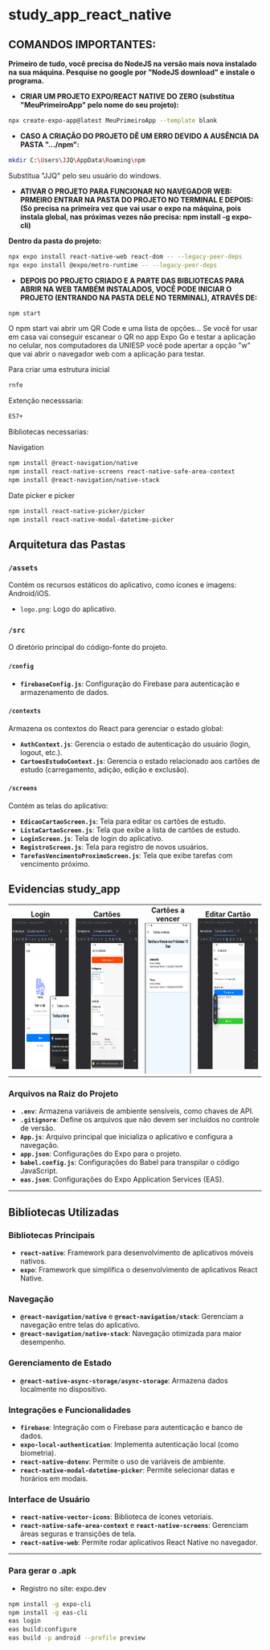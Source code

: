 # study_app_react_native

## **COMANDOS IMPORTANTES:**

**Primeiro de tudo, você precisa do NodeJS na versão mais nova instalado na sua máquina. Pesquise no google por "NodeJS download" e instale o programa.**

- **CRIAR UM PROJETO EXPO/REACT NATIVE DO ZERO (substitua "MeuPrimeiroApp" pelo nome do seu projeto):**
````bash
npx create-expo-app@latest MeuPrimeiroApp --template blank
````
- **CASO A CRIAÇÃO DO PROJETO DÊ UM ERRO DEVIDO A AUSÊNCIA DA PASTA ".../npm":**
````bash
mkdir C:\Users\JJQ\AppData\Roaming\npm
````
Substitua "JJQ" pelo seu usuário do windows.
- **ATIVAR O PROJETO PARA FUNCIONAR NO NAVEGADOR WEB:**
**PRMEIRO ENTRAR NA PASTA DO PROJETO NO TERMINAL E DEPOIS:** 
**(Só precisa na primeira vez que vai usar o expo na máquina, pois instala global, nas próximas vezes não precisa: npm install -g expo-cli)**
            
**Dentro da pasta do projeto:**
````bash
npx expo install react-native-web react-dom -- --legacy-peer-deps
npx expo install @expo/metro-runtime -- --legacy-peer-deps
````
- **DEPOIS DO PROJETO CRIADO E A PARTE DAS BIBLIOTECAS PARA ABRIR NA WEB TAMBÉM INSTALADOS, VOCÊ PODE INICIAR O PROJETO (ENTRANDO NA PASTA DELE NO TERMINAL), ATRAVÉS DE:**
````bash
npm start
````
O npm start vai abrir um QR Code e uma lista de opções... Se você for usar em casa vai conseguir escanear o QR no app Expo Go e testar a aplicação no celular, nos computadores da UNIESP você pode apertar a opção "w" que vai abrir o navegador web com a aplicação para testar.

Para criar uma estrutura inicial
````bash
rnfe
````
Extenção necesssaria:
````bash
ES7+
````
Bibliotecas necessarias:

Navigation
````bash
npm install @react-navigation/native
npm install react-native-screens react-native-safe-area-context
npm install @react-navigation/native-stack
````

Date picker e picker
````bash
npm install react-native-picker/picker
npm install react-native-modal-datetime-picker
````



## **Arquitetura das Pastas**

### **`/assets`**
Contém os recursos estáticos do aplicativo, como ícones e imagens:
Android/iOS.
- `logo.png`: Logo do aplicativo.

### **`/src`**
O diretório principal do código-fonte do projeto.

#### **`/config`**
- **`firebaseConfig.js`**: Configuração do Firebase para autenticação e armazenamento de dados.

#### **`/contexts`**
Armazena os contextos do React para gerenciar o estado global:
- **`AuthContext.js`**: Gerencia o estado de autenticação do usuário (login, logout, etc.).
- **`CartoesEstudoContext.js`**: Gerencia o estado relacionado aos cartões de estudo (carregamento, adição, edição e exclusão).

#### **`/screens`**
Contém as telas do aplicativo:
- **`EdicaoCartaoScreen.js`**: Tela para editar os cartões de estudo.
- **`ListaCartaoScreen.js`**: Tela que exibe a lista de cartões de estudo.
- **`LoginScreen.js`**: Tela de login do aplicativo.
- **`RegistroScreen.js`**: Tela para registro de novos usuários.
- **`TarefasVencimentoProximoScreen.js`**: Tela que exibe tarefas com vencimento próximo.

## Evidencias study_app

<table>
  <tr>
    <td align="center">
      <b>Login</b><br>
      <img src="https://github.com/Danielpqueiroz/study_app_react-native/blob/main/study-app/assets/login.png?raw=true" height="300px" />
    </td>
    <td align="center">
      <b>Cartões</b><br>
      <img src="https://github.com/Danielpqueiroz/study_app_react-native/blob/main/study-app/assets/cartoes.png?raw=true" height="300px" />
    </td>
    <td align="center">
      <b>Cartões a vencer</b><br>
      <img src="https://github.com/Danielpqueiroz/study_app_react-native/blob/main/study-app/assets/cartoesVencimento.png?raw=true" height="300px" />
    </td>
    <td align="center">
      <b>Editar Cartão</b><br>
      <img src="https://github.com/Danielpqueiroz/study_app_react-native/blob/main/study-app/assets/adicaoCartao.png?raw=true" height="300px" />
    </td>
  </tr>
</table>

### Arquivos na Raiz do Projeto
- **`.env`**: Armazena variáveis de ambiente sensíveis, como chaves de API.
- **`.gitignore`**: Define os arquivos que não devem ser incluídos no controle de versão.
- **`App.js`**: Arquivo principal que inicializa o aplicativo e configura a navegação.
- **`app.json`**: Configurações do Expo para o projeto.
- **`babel.config.js`**: Configurações do Babel para transpilar o código JavaScript.
- **`eas.json`**: Configurações do Expo Application Services (EAS).

---

## **Bibliotecas Utilizadas**

### **Bibliotecas Principais**
- **`react-native`**: Framework para desenvolvimento de aplicativos móveis nativos.
- **`expo`**: Framework que simplifica o desenvolvimento de aplicativos React Native.

### **Navegação**
- **`@react-navigation/native`** e **`@react-navigation/stack`**: Gerenciam a navegação entre telas do aplicativo.
- **`@react-navigation/native-stack`**: Navegação otimizada para maior desempenho.

### **Gerenciamento de Estado**
- **`@react-native-async-storage/async-storage`**: Armazena dados localmente no dispositivo.

### **Integrações e Funcionalidades**
- **`firebase`**: Integração com o Firebase para autenticação e banco de dados.
- **`expo-local-authentication`**: Implementa autenticação local (como biometria).
- **`react-native-dotenv`**: Permite o uso de variáveis de ambiente.
- **`react-native-modal-datetime-picker`**: Permite selecionar datas e horários em modais.

### **Interface de Usuário**
- **`react-native-vector-icons`**: Biblioteca de ícones vetoriais.
- **`react-native-safe-area-context`** e **`react-native-screens`**: Gerenciam áreas seguras e transições de tela.
- **`react-native-web`**: Permite rodar aplicativos React Native no navegador.

---
### **Para gerar o .apk**
- Registro no site: expo.dev
````bash
npm install -g expo-cli
npm install -g eas-cli
eas login
eas build:configure
eas build -p android --profile preview
````
